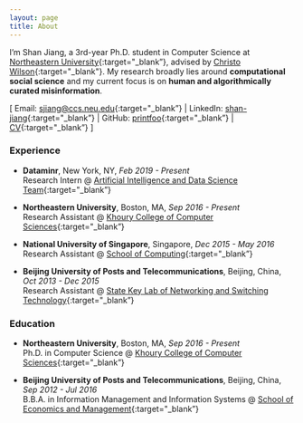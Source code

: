 ```yaml
---
layout: page
title: About
---
```


I’m Shan Jiang, a 3rd-year Ph.D. student in Computer Science at [Northeastern University](https://www.northeastern.edu){:target="_blank”}, advised by [Christo Wilson](https://cbw.sh){:target="_blank"}. My research broadly lies around **computational social science** and my current focus is on **human and algorithmically curated misinformation**.  

\[ Email: [sjiang@ccs.neu.edu](mailto:sjiang@ccs.neu.edu){:target="_blank”} | LinkedIn: [shan-jiang](https://www.linkedin.com/in/shan-jiang){:target="_blank”} | GitHub: [printfoo](https://github.com/printfoo){:target="_blank”} | [CV](shanjiang-cv.pdf){:target="_blank”} \]  

### Experience

* **Dataminr**, New York, NY, *Feb 2019 - Present*  
Research Intern @ [Artificial Intelligence and Data Science Team](https://www.dataminr.com){:target="_blank”}

* **Northeastern University**, Boston, MA, *Sep 2016 - Present*  
Research Assistant @ [Khoury College of Computer Sciences](https://www.khoury.northeastern.edu){:target="_blank”}

* **National University of Singapore**, Singapore, *Dec 2015 - May 2016*  
Research Assistant @ [School of Computing](https://www.comp.nus.edu.sg){:target="_blank”}

* **Beijing University of Posts and Telecommunications**, Beijing, China, *Oct 2013 - Dec 2015*  
Research Assistant @ [State Key Lab of Networking and Switching Technology](https://sklnst-en.bupt.edu.cn){:target="_blank”}

### Education

* **Northeastern University**, Boston, MA, *Sep 2016 - Present*  
Ph.D. in Computer Science @ [Khoury College of Computer Sciences](https://www.khoury.northeastern.edu){:target="_blank”}

* **Beijing University of Posts and Telecommunications**, Beijing, China, *Sep 2012 - Jul 2016*  
B.B.A. in Information Management and Information Systems @ [School of Economics and Management](https://sem.bupt.edu.cn/English/HOME.htm){:target="_blank”}
